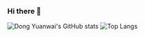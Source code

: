 ### Hi there 👋

<!--
**adragonqaq/adragonqaq** is a ✨ _special_ ✨ repository because its `README.md` (this file) appears on your GitHub profile.

Here are some ideas to get you started:

- 🔭 I’m currently working on ...
- 🌱 I’m currently learning ...
- 👯 I’m looking to collaborate on ...
- 🤔 I’m looking for help with ...
- 💬 Ask me about ...
- 📫 How to reach me: ...
- 😄 Pronouns: ...
- ⚡ Fun fact: ...
-->


![Dong Yuanwai's GitHub stats](https://github-readme-stats.vercel.app/api?username=adragon&show_icons=true)
![Top Langs](https://github-readme-stats.vercel.app/api/top-langs/?username=adragon)

